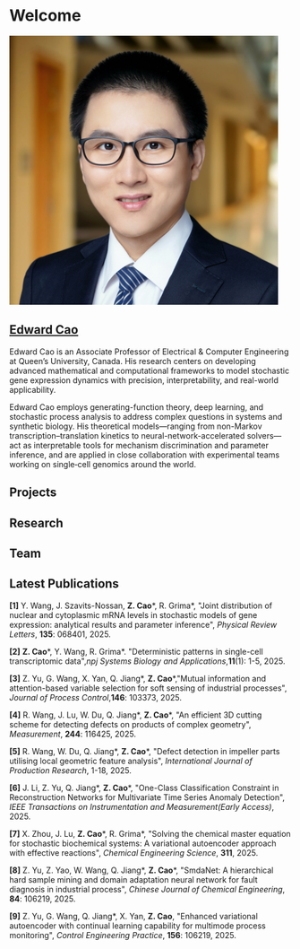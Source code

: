 # Welcome
![EC](figs/edward_cao2_2025.png) 
## [Edward Cao](EC.md)
Edward Cao is an Associate Professor of Electrical & Computer Engineering at Queen’s University, Canada. His research centers on developing advanced mathematical and computational frameworks to model stochastic gene expression dynamics with precision, interpretability, and real-world applicability.

Edward Cao employs generating-function theory, deep learning, and stochastic process analysis to address complex questions in systems and synthetic biology. His theoretical models—ranging from non-Markov transcription–translation kinetics to neural-network-accelerated solvers—act as interpretable tools for mechanism discrimination and parameter inference, and are applied in close collaboration with experimental teams working on single‐cell genomics around the world.

## Projects

## Research

## Team

## Latest Publications

**[1]** Y. Wang, J. Szavits-Nossan, **Z. Cao**\*, R. Grima\*, "Joint distribution of nuclear and cytoplasmic mRNA levels in stochastic models of gene expression: analytical results and parameter inference", *Physical Review Letters*, **135**: 068401, 2025.

**[2]** **Z. Cao**\*, Y. Wang, R. Grima\*. "Deterministic patterns in single-cell transcriptomic data",*npj Systems Biology and Applications*,**11**(1): 1-5, 2025.

**[3]** Z. Yu, G. Wang, X. Yan, Q. Jiang\*, **Z. Cao**\*,"Mutual information and attention-based variable selection for soft sensing of industrial processes", *Journal of Process Control*,**146**: 103373, 2025.

**[4]** R. Wang, J. Lu, W. Du, Q. Jiang\*, **Z. Cao**\*, "An efficient 3D cutting scheme for detecting defects on products of complex geometry", *Measurement*, **244**: 116425, 2025.

**[5]** R. Wang, W. Du, Q. Jiang\*, **Z. Cao**\*, "Defect detection in impeller parts utilising local geometric feature analysis", *International Journal of Production Research*, 1-18, 2025.

**[6]** J. Li, Z. Yu,  Q. Jiang\*, **Z. Cao**\*, "One-Class Classification Constraint in Reconstruction Networks for Multivariate Time Series Anomaly Detection", *IEEE Transactions on Instrumentation and Measurement(Early Access)*, 2025.

**[7]** X. Zhou, J. Lu, **Z. Cao**\*, R. Grima\*, "Solving the chemical master equation for stochastic biochemical systems: A variational autoencoder approach with effective reactions", *Chemical Engineering Science*, **311**, 2025.

**[8]** Z. Yu, Z. Yao, W. Wang, Q. Jiang\*, **Z. Cao**\*, "SmdaNet: A hierarchical hard sample mining and domain adaptation neural network for fault diagnosis in industrial process", *Chinese Journal of Chemical Engineering*, **84**: 106219, 2025.

**[9]** Z. Yu, G. Wang, Q. Jiang\*, X. Yan, **Z. Cao**, "Enhanced variational autoencoder with continual learning capability for multimode process monitoring", *Control Engineering Practice*, **156**: 106219, 2025.





